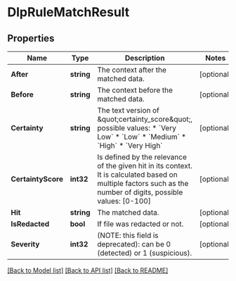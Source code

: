 # DlpRuleMatchResult

## Properties

Name | Type | Description | Notes
------------ | ------------- | ------------- | -------------
**After** | **string** | The context after the matched data. | [optional] 
**Before** | **string** | The context before the matched data. | [optional] 
**Certainty** | **string** | The text version of \&quot;certainty_score\&quot;, possible values:   * &#x60;Very Low&#x60;     * &#x60;Low&#x60;     * &#x60;Medium&#x60;     * &#x60;High&#x60;     * &#x60;Very High&#x60;  | [optional] 
**CertaintyScore** | **int32** | Is  defined by the relevance of the given hit in its context. It is calculated based on multiple factors such as the number of digits, possible values: [0-100]  | [optional] 
**Hit** | **string** | The matched data. | [optional] 
**IsRedacted** | **bool** | If file was redacted or not. | [optional] 
**Severity** | **int32** | (NOTE: this field is deprecated): can be 0 (detected) or 1 (suspicious).  | [optional] 

[[Back to Model list]](../README.md#documentation-for-models) [[Back to API list]](../README.md#documentation-for-api-endpoints) [[Back to README]](../README.md)


